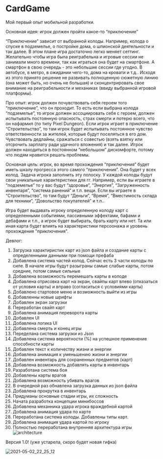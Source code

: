 # CardGame
 
Мой первый опыт мобильной разработки.

Основная идея: игрок должен пройти какое-то “приключение”

“Приключение” зависит от выбранной колоды. Например, колода о спуске в подземелье, о постройке дома, о шпионской деятельности и так далее. В этом плане игра достаточно легко меняет сеттинг.
Желательно чтобы игра была реиграбельна и игровые сессии не занимали много времени, так как играться она будет на смартфоне. А смартфон в свою очередь - это небольшие сессии где угодно. В автобусе, в метро, в ожидании чего-то, дома на кровати и т.д.. Исходя из этого принято решение не развивать полноценную сюжетную линию (она может быть, но очень не большая) и сконцентрировать свое внимание на реиграбельности и механиках (ввиду выбранной игровой платформы).

Про опыт: игрок должен почувствовать себя героем того “приключение”, что он проходит. То есть если выбрана колода “подземелье”, то игрок должен ассоциировать себя с героем, должен испытывать постоянную опасность, страх смерти и потерю всего, что он нафармил (по типу Pixel Dungeon). Если игрок играет в приключение “Строительство”, то там игрок будет испытывать постоянное чувство ответственности за жителей, которые будут поселяться в его дом. Чувствовать дедлайны, сражаться с совестью (взять взятку или отсрочить зарплату ради удачного вложения) и так далее. Игрок должен находиться в постоянном “небольшом” дискомфорте, потому что людям нравится решать проблемы.

Основная цель: игрок, во время прохождения “приключения” будет иметь шкалу прогресса этого самого “приключения”. Она будет у всех колод. Задача игрока заполнить эту полоску. 
У каждой колоды будут свои уникальные характеристики для гг. Например, если вы играете в “подземелье” то у вас будут “здоровье”, “Энергия”, “Загруженность инвентаря”, “система ранений” и т.п. вещи. Если вы играете в “Строительство”, то там будут “Деньги”, “Время”, “Вместимость склада для техники”, “Довольство покупателей” и т.п.. 

Игра будет выдавать игроку определенную колоду карт с определенными событиями, пассивными эффектами, бафами и дебафами и т.п., а игрок будет выбирать, брать карту или нет. Та или иная карта будет влиять на характеристики персоонажа и уровень прохождения "приключения".

Девлог:
1. Загрузка характиристик карт из json файла и создание карты с определенными данными при помощи префаба
2. Добавлена система частей колод. Сейчас есть 3 части колоды по силе. В начале игры будут разыграны самые слабые карты, потом средние, потом самые сильные
3. Добавлена возможность перемешать карты в колоде
4. Добавлена отрисовка карт на экран, свайпы карт влево (отказаться от условия карты) и вправо (согласиться с условиями карты)
5. Добавлено стартовое меню и возможность выйти из игры
6. Добавленны новые шрифты
7. Добавлен экран загрузки
8. Переработан свайп карт
9. Добавлена анимация переворота карты
10. Добавлен UI
11. Добавлена логика UI
12. Добавлена смерть и конец игры
13. Переделана система загрузки из Json
14. Добавлена система вероятности (%) на успешное применение способности карты
15. Добавлен текст к количеству жизни и энергии
16. Добавлена анимация к уменьшению жизни и энергии
17. Добавлен инвентарь для сохраненных предметов (карт)
18. Добавлена возможность добавлять карты в инвентарь
19. Разработана система боя
20. Добавлены карты врагов
21. Добавлена возможность убивать врагов
22. В очередной раз обнавлена загрузка данных из json файла
23. Добавлена прокрутка в инвентарь
24. Придуманы основные стадии игры, их сложность
25. Начата разработка концепции минибоссов
26. Добавлена механника удара игрока враждебной картой
27. Добавлена анимация удара по карте
28. Переработана система колоды. Добавлены типы карт.
29. Добавлена анимация удара картой по игроку
30. Полностью переработана внутренняя архитектура игры 
![architecture](https://user-images.githubusercontent.com/42170867/118796242-9e5e9980-b8c5-11eb-9d76-395b7ed98467.png)


Версия 1.0! (уже устарела, скоро будет новая гифка)

![2021-05-02_22_25_12](https://user-images.githubusercontent.com/42170867/116818488-ce076500-ab95-11eb-9ca0-58cf82161707.gif)
